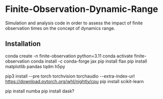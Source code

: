 # Finite-Observation-Dynamic-Range

Simulation and analysis code in order to assess the impact of finite observation times on the concept of dynamics range.

## Installation
conda create -n finite-observation python=3.11
conda activate finite-observation
conda install -c conda-forge jax
pip install flax
pip install matplotlib pandas tqdm h5py

pip3 install --pre torch torchvision torchaudio --extra-index-url https://download.pytorch.org/whl/nightly/cpu
pip install scikit-learn

pip install numba
pip install dask?